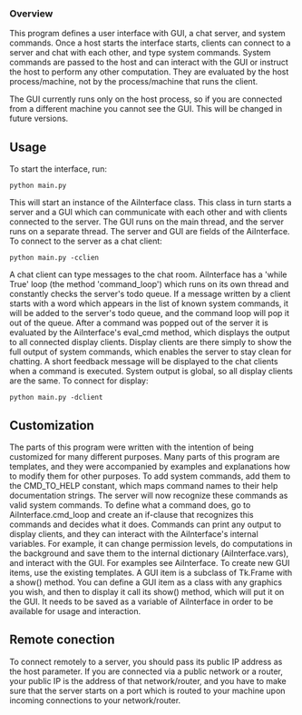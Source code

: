 ### Overview

This program defines a user interface with GUI, a chat server, and system commands. Once a host starts the interface starts, clients can connect to a server and chat with each other, and type 
system commands. System commands are passed to the host and can interact with the GUI or instruct the host to perform any other computation. They are evaluated by the host process/machine, not by the process/machine that runs the client. 

The GUI currently runs only on the host process, so if you are connected from a different machine you cannot see the GUI. This will be changed in future versions.

## Usage

To start the interface, run:

	python main.py
	
This will start an instance of the AiInterface class. This class in turn starts a server and a GUI which can communicate with each other and with clients connected to the server. The GUI runs on the main thread, and the server runs on a separate thread. The server and GUI are fields of the AiInterface. 
To connect to the server as a chat client:

	python main.py -cclien

A chat client can type messages to the chat room. AiInterface has a 'while True' loop (the method 'command_loop') which runs on its own thread and constantly checks the server's todo queue. If a message written by a client starts with a word which appears in the list of known system commands, it will be added to the server's todo queue, and the command loop will pop it out of the queue. 
After a command was popped out of the server it is evaluated by the AiInterface's eval_cmd method,
which displays the output to all connected display clients. Display clients are there simply to
show the full output of system commands, which enables the server to stay clean for chatting. A
short feedback message will be displayed to the chat clients when a command is executed. System output is global, so all display clients are the same. 
To connect for display:

	python main.py -dclient
	
	
## Customization

The parts of this program were written with the intention of being customized for many different purposes. Many parts of this program are templates, and they were accompanied by examples and explanations how to modify them for other purposes. To add system commands, add them to the CMD_TO_HELP constant, which maps command names to their help documentation strings. The server
will now recognize these commands as valid system commands. To define what a command does, go to
AiInterface.cmd_loop and create an if-clause that recognizes this commands and decides what it does.
Commands can print any output to display clients, and they can interact with the AiInterface's internal variables. For example, it can change permission levels, do computations in the background and save them to the internal dictionary (AiInterface.vars), and interact with the GUI. For examples see AiInterface.
To create new GUI items, use the existing templates. A GUI item is a subclass of Tk.Frame with a show() method. You can define a GUI item as a class with any graphics you wish, and then to display it call its show() method, which will put it on the GUI. It needs to be saved as a variable of AiInterface in order to be available for usage and interaction.


## Remote conection
 
 
To connect remotely to a server, you should pass its public IP address as the host parameter. If you are connected via a public network or a router, your public IP is the address of that network/router, and you have to make sure that the server starts on a port which is routed to your machine upon incoming connections to your network/router. 